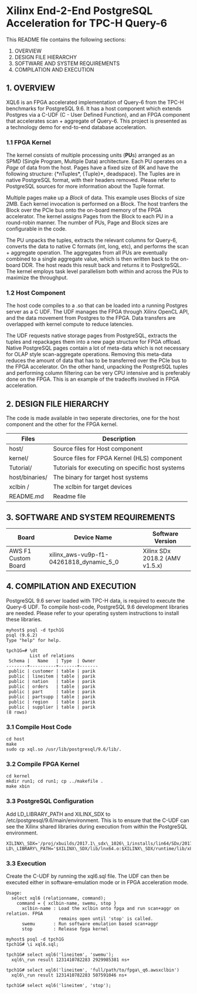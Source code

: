 Xilinx End-2-End PostgreSQL Acceleration for TPC-H Query-6
==========================================================

This README file contains the following sections:
  1. OVERVIEW
  2. DESIGN FILE HIERARCHY 
  3. SOFTWARE AND SYSTEM REQUIREMENTS 
  4. COMPILATION AND EXECUTION

## 1. OVERVIEW
XQL6 is an FPGA accelerated implementation of Query-6 from the TPC-H benchmarks for PostgreSQL 9.6. It has a host component which extends Postgres via a C-UDF (C - User Defined Function), and an FPGA component that accelerates scan + aggregate of Query-6. This project is presented as a technology demo for end-to-end database acceleration.

### 1.1 FPGA Kernel
The kernel consists of multiple processing units (**PU**s) arranged as an SPMD (Single Program, Multiple Data) architecture. Each PU operates on a *Page* of data from the host. Pages have a fixed size of 8K and have the following structure: {\*nTuples\*, {Tuple}\*, deadspace}. The Tuples are in native PostgreSQL format, with their headers removed. Please refer to PostgreSQL sources for more information about the Tuple format. 

Multiple pages make up a *Block* of data. This example uses Blocks of size 2MB. Each kernel invocation is performed on a Block. The host tranfers the Block over the PCIe bus onto the on-board memory of the FPGA accelerator. The kernel assigns Pages from the Block to each PU in a round-robin manner. The number of PUs, Page and Block sizes are configurable in the code. 

The PU unpacks the tuples, extracts the relevant columns for Query-6, converts the data to native C formats (int, long, etc), and performs the scan + aggregate operation. The aggregates from all PUs are eventually combined to a single aggregate value, which is then written back to the on-board DDR. The host reads this result back and returns it to PostgreSQL. The kernel employs task level parallelism both within and across the PUs to maximize the throughput.

### 1.2 Host Component
The host code compiles to a .so that can be loaded into a running Postgres server as a C UDF. The UDF manages the FPGA through Xilinx OpenCL API, and the data movement from Postgres to the FPGA. Data transfers are overlapped with kernel compute to reduce latencies. 

The UDF requests native storage pages from PostgreSQL, extracts the tuples and repackages them into a new page structure for FPGA offload. Native PostgreSQL pages contain a lot of meta-data which is not necessary for OLAP style scan-aggregate operations. Removing this meta-data reduces the amount of data that has to be transferred over the PCIe bus to the FPGA accelerator. On the other hand, unpacking the PostgreSQL tuples and performing column filtering can be very CPU intensive and is preferably done on the FPGA. This is an example of the tradeoffs involved in FPGA acceleration.

## 2. DESIGN FILE HIERARCHY
The code is made available in two seperate directories, one for the host component and the other for the FPGA kernel.

Files           | Description
----------------|----------------------------------------------------------------------------
host/           | Source files for Host component
kernel/         | Source files for FPGA Kernel (HLS) component
Tutorial/       | Tutorials for executing on specific host systems
host/binaries/  | The binary for target host systems
xclbin /        | The xclbin for target devices
README.md       | Readme file

## 3. SOFTWARE AND SYSTEM REQUIREMENTS

|         Board       |                 Device Name               |    Software Version |
|---------------------|-------------------------------------------|-------------------------------------|
|AWS F1 Custom Board  | xilinx_aws-vu9p-f1-04261818_dynamic_5_0   |    Xilinx SDx 2018.2 (AMV v1.5.x)|

## 4. COMPILATION AND EXECUTION
PostgreSQL 9.6 server loaded with TPC-H data, is required to execute the Query-6 UDF. To compile host-code, PostgreSQL 9.6 development libraries are needed. Please refer to your operating system instructions to install these libraries.

```
myhost$ psql -d tpch1G
psql (9.6.2)
Type "help" for help.

tpch1G=# \dt
         List of relations
 Schema |   Name   | Type  | Owner
--------+----------+-------+-------
 public | customer | table | parik
 public | lineitem | table | parik
 public | nation   | table | parik
 public | orders   | table | parik
 public | part     | table | parik
 public | partsupp | table | parik
 public | region   | table | parik
 public | supplier | table | parik
(8 rows)                                         
```

### 3.1 Compile Host Code
```
cd host
make
sudo cp xql.so /usr/lib/postgresql/9.6/lib/.
```
### 3.2 Compile FPGA Kernel
```
cd kernel
mkdir run1; cd run1; cp ../makefile .
make xbin
```

### 3.3 PostgreSQL Configuration
Add LD\_LIBRARY\_PATH and XILINX\_SDX to /etc/postgresql/9.6/main/environment. This is to ensure that the C-UDF can see the Xilinx shared libraries during execution from within the PostgreSQL environment.

```
XILINX\_SDX='/proj/xbuilds/2017.1\_sdx\_1026\_1/installs/lin64/SDx/2017.1'
LD\_LIBRARY\_PATH='$XILINX\_SDX/lib/lnx64.o:$XILINX\_SDX/runtime/lib/x86\_64'
```

### 3.3 Execution
Create the C-UDF by running the xql6.sql file. The UDF can then be executed either in software-emulation mode or in FPGA acceleration mode. 

```
Usage:
  select xql6 (relationname, command);
    command = { xclbin-name, swemu, stop }
      xclbin-name : Load the xclbin onto fpga and run scan+aggr on relation. FPGA
                    remains open until 'stop' is called.
      swemu       : Run software emulation based scan+aggr 
      stop        : Release fpga kernel
```

```
myhost$ psql -d tpch1G
tpch1G# \i xql6.sql;

tpch1G# select xql6('lineitem', 'swemu');
  xql6\_run result 1231410782283 2929985381 ns+

tpch1G# select xql6('lineitem', 'full/path/to/fpga\_q6.awsxclbin')
  xql6\_run result 1231410782283 507591046 ns+

tpch1G# select xql6('lineitem', 'stop');
```
